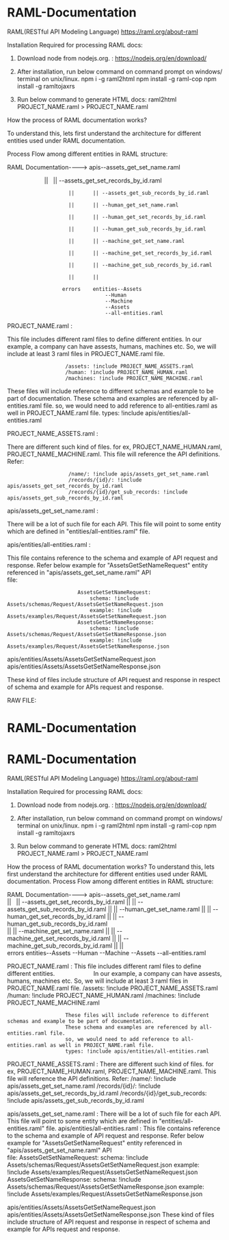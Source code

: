 # RAML-Documentation
RAML(RESTful API Modeling Language)
https://raml.org/about-raml

Installation Required for processing RAML docs:
1. Download node from nodejs.org.
   : https://nodejs.org/en/download/
2. After installation, run below command on command prompt on windows/ terminal on unix/linux.
    npm i -g raml2html
    npm install -g raml-cop
    npm install -g ramltojaxrs	

3. Run below command to generate HTML docs:
    raml2html PROJECT_NAME.raml > PROJECT_NAME.raml



How the process of RAML documentation works?

To understand this, lets first understand the architecture for different entities used under RAML documentation.

Process Flow among different entities in RAML structure:

RAML Documentation----> apis--assets_get_set_name.raml

                        ||      || --assets_get_set_records_by_id.raml
                        
                        ||      || --assets_get_sub_records_by_id.raml
                        
                        ||      || --human_get_set_name.raml
                        
                        ||      || --human_get_set_records_by_id.raml
                        
                        ||      || --human_get_sub_records_by_id.raml 
                        
                        ||      || --machine_get_set_name.raml
                        
                        ||      || --machine_get_set_records_by_id.raml
                        
                        ||      || --machine_get_sub_records_by_id.raml
                        
                        ||      ||                          
                        
                      errors    entities--Assets
                                    --Human
                                    --Machine
                                    --Assets
                                    --all-entities.raml


PROJECT_NAME.raml   : 

This file includes different raml files to define different entities.
In our example, a company can have assests, humans, machines etc.
So, we will include at least 3 raml files in PROJECT_NAME.raml file.
                       
                       /assets: !include PROJECT_NAME_ASSETS.raml 
                       /human: !include PROJECT_NAME_HUMAN.raml
                       /machines: !include PROJECT_NAME_MACHINE.raml
                       

These files will include reference to different schemas and example to be part of documentation.
These schema and examples are referenced by all-entities.raml file.
so, we would need to add reference to all-entities.raml as well in PROJECT_NAME.raml file.
                       types: !include apis/entities/all-entities.raml
                       

PROJECT_NAME_ASSETS.raml  : 

There are different such kind of files. for ex, PROJECT_NAME_HUMAN.raml, PROJECT_NAME_MACHINE.raml.
This file will reference the API definitions.
Refer:
                        
                        /name/: !include apis/assets_get_set_name.raml
                        /records/{id}/: !include apis/assets_get_set_records_by_id.raml
                        /records/{id}/get_sub_records: !include apis/assets_get_sub_records_by_id.raml


apis/assets_get_set_name.raml :  

There will be a lot of such file for each API.
This file will point to some entity which are defined in "entities/all-entities.raml" file.
                          
apis/entities/all-entities.raml : 

This file contains reference to the schema and example of API request and response.
Refer below example for "AssetsGetSetNameRequest" entity referenced in "apis/assets_get_set_name.raml" API  
file:
                           
                           AssetsGetSetNameRequest:
                               schema: !include Assets/schemas/Request/AssetsGetSetNameRequest.json
                               example: !include Assets/examples/Request/AssetsGetSetNameRequest.json
                           AssetsGetSetNameResponse:
                               schema: !include Assets/schemas/Request/AssetsGetSetNameResponse.json
                               example: !include Assets/examples/Request/AssetsGetSetNameResponse.json

apis/entities/Assets/AssetsGetSetNameRequest.json
apis/entities/Assets/AssetsGetSetNameResponse.json

These kind of files include structure of API request and response in respect of schema and example for APIs request and response.
                         
                         
                         
                         
                         
RAW FILE:

# RAML-Documentation
# RAML-Documentation
RAML(RESTful API Modeling Language)
https://raml.org/about-raml

Installation Required for processing RAML docs:
1. Download node from nodejs.org.
   : https://nodejs.org/en/download/
2. After installation, run below command on command prompt on windows/ terminal on unix/linux.
    npm i -g raml2html
    npm install -g raml-cop
    npm install -g ramltojaxrs	

3. Run below command to generate HTML docs:
    raml2html PROJECT_NAME.raml > PROJECT_NAME.raml


How the process of RAML documentation works?
To understand this, lets first understand the architecture for different entities used under RAML documentation.
Process Flow among different entities in RAML structure:

RAML Documentation----> apis--assets_get_set_name.raml
                        ||      || --assets_get_set_records_by_id.raml
                        ||      || --assets_get_sub_records_by_id.raml
                        ||      || --human_get_set_name.raml
                        ||      || --human_get_set_records_by_id.raml
                        ||      || --human_get_sub_records_by_id.raml               
                        ||      || --machine_get_set_name.raml
                        ||      || --machine_get_set_records_by_id.raml
                        ||      || --machine_get_sub_records_by_id.raml
                        ||      ||                          
                      errors    entities--Assets
                                    --Human
                                    --Machine
                                    --Assets
                                    --all-entities.raml


PROJECT_NAME.raml   :  This file includes different raml files to define different entities.
                       In our example, a company can have assests, humans, machines etc. 
                       So, we will include at least 3 raml files in PROJECT_NAME.raml file.
                       /assets: !include PROJECT_NAME_ASSETS.raml                       
                       /human: !include PROJECT_NAME_HUMAN.raml
                       /machines: !include PROJECT_NAME_MACHINE.raml

                       These files will include reference to different schemas and example to be part of documentation.
                       These schema and examples are referenced by all-entities.raml file.
                       so, we would need to add reference to all-entities.raml as well in PROJECT_NAME.raml file.
                       types: !include apis/entities/all-entities.raml

PROJECT_NAME_ASSETS.raml  : There are different such kind of files. for ex, PROJECT_NAME_HUMAN.raml, PROJECT_NAME_MACHINE.raml.
                        This file will reference the API definitions.
                        Refer:
                        /name/: !include apis/assets_get_set_name.raml
                        /records/{id}/: !include apis/assets_get_set_records_by_id.raml
                        /records/{id}/get_sub_records: !include apis/assets_get_sub_records_by_id.raml


apis/assets_get_set_name.raml :  There will be a lot of such file for each API.
                          This file will point to some entity which are defined in "entities/all-entities.raml" file.
apis/entities/all-entities.raml : This file contains reference to the schema and example of API request and response.
                           Refer below example for "AssetsGetSetNameRequest" entity referenced in "apis/assets_get_set_name.raml" API  
                           file:
                           AssetsGetSetNameRequest:
                               schema: !include Assets/schemas/Request/AssetsGetSetNameRequest.json
                               example: !include Assets/examples/Request/AssetsGetSetNameRequest.json
                           AssetsGetSetNameResponse:
                               schema: !include Assets/schemas/Request/AssetsGetSetNameResponse.json
                               example: !include Assets/examples/Request/AssetsGetSetNameResponse.json

apis/entities/Assets/AssetsGetSetNameRequest.json
apis/entities/Assets/AssetsGetSetNameResponse.json
                         These kind of files include structure of API request and response in respect of schema and example for APIs
                         request and response.
